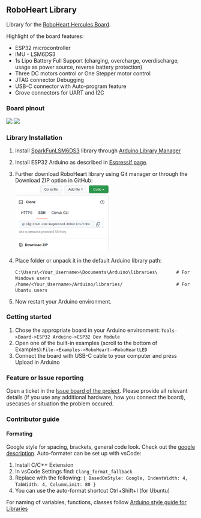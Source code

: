 ## RoboHeart Library
Library for the [RoboHeart Hercules Board](https://roboheart.de). 

Highlight of the board features:
- ESP32 microcontroller
- IMU - LSM6DS3
- 1s Lipo Battery Full Support (charging, overcharge, overdischarge, usage as power source, reverse battery protection)
- Three DC motors control or One Stepper motor control
- JTAG connector Debugging
- USB-C connector with Auto-program feature
- Grove connectors for UART and I2C

### Board pinout

<img src="RoboHeart_Top_Pinout.jpg" width="800"/>
<img src="RoboHeart_Bottom_Pinout.jpg" width="800"/>

### Library Installation
1. Install [SparkFunLSM6DS3](https://github.com/sparkfun/SparkFun_LSM6DS3_Arduino_Library/tree/master) library through [Arduino Library Manager](https://docs.arduino.cc/software/ide-v1/tutorials/installing-libraries)

2. Install ESP32 Arduino as described in [Espressif page](https://docs.espressif.com/projects/arduino-esp32/en/latest/installing.html).

3. Further download RoboHeart library using Git manager or through the Download ZIP option in GitHub:  
    <img src="images/Lib_installation.png" width="250"/>

4. Place folder or unpack it in the default Arduino library path:
    ```
    C:\Users\<Your_Username>\Documents\Arduino\libraries\       # For Windows users
    /home/<Your_Username>/Arduino/libraries/                    # For Ubuntu users
    ```

4. Now restart your Arduino environment. 

### Getting started

1. Chose the appropriate board in your Arduino environment: `Tools->Board->ESP32 Arduino->ESP32 Dev Module`
2. Open one of the built-in examples (scroll to the bottom of Examples):`File->Examples->RoboHeart->RoboHeartLED`
3. Connect the board with USB-C cable to your computer and press Upload in Arduino

### Feature or Issue reporting
Open a ticket in the [Issue board of the project](https://github.com/Augmented-Robotics/roboheart-arduino-library/issues). Please provide all relevant details (if you use any additional hardware, how you connect the board), usecases or situation the problem occured.


### Contributor guide
#### Formating
Google style for spacing, brackets, general code look. Check out the [google description](https://google.github.io/styleguide/cppguide.html#Classes). Auto-formater can be set up with vsCode:
1. Install C/C++ Extension
2. In vsCode Settings find: `Clang_format_fallback`
3. Replace with the following: ```{ BasedOnStyle: Google, IndentWidth: 4, TabWidth: 4, ColumnLimit: 80 }```
4. You can use the auto-format shortcut Ctrl+Shift+I (for Ubuntu)


For naming of variables, functions, classes follow [Arduino style guide for Libraries](https://docs.arduino.cc/learn/contributions/arduino-library-style-guide) 
